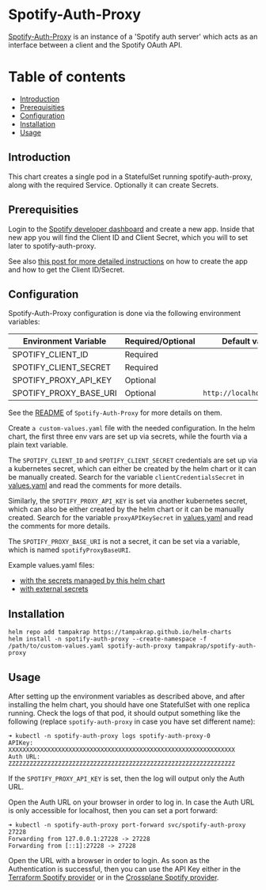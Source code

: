 # Spotify-Auth-Proxy <!-- omit in toc -->

[Spotify-Auth-Proxy](https://github.com/conradludgate/terraform-provider-spotify/tree/main/spotify_auth_proxy)
is an instance of a 'Spotify auth server' which acts as an interface between a
client and the Spotify OAuth API.

# Table of contents
- [Introduction](#introduction)
- [Prerequisities](#prerequisities)
- [Configuration](#configuration)
- [Installation](#installation)
- [Usage](#usage)

## Introduction

This chart creates a single pod in a StatefulSet running spotify-auth-proxy,
along with the required Service. Optionally it can create Secrets.

## Prerequisities

Login to the [Spotify developer
dashboard](https://developer.spotify.com/dashboard/login) and create a new app.
Inside that new app you will find the Client ID and Client Secret, which you
will to set later to spotify-auth-proxy.

See also [this post for more detailed
instructions](https://developer.hashicorp.com/terraform/tutorials/community-providers/spotify-playlist)
on how to create the app and how to get the Client ID/Secret.

## Configuration

Spotify-Auth-Proxy configuration is done via the following environment
variables:

Environment Variable | Required/Optional | Default value
---------------------|-------------------|--------------
SPOTIFY_CLIENT_ID | Required |
SPOTIFY_CLIENT_SECRET | Required |
SPOTIFY_PROXY_API_KEY | Optional |
SPOTIFY_PROXY_BASE_URI | Optional | `http://localhost:27228`

See the
[README](https://github.com/conradludgate/terraform-provider-spotify/blob/main/spotify_auth_proxy/README.md)
of `Spotify-Auth-Proxy` for more details on them.

Create `a custom-values.yaml` file with the needed configuration. In the helm
chart, the first three env vars are set up via secrets, while the fourth via a
plain text variable.

The `SPOTIFY_CLIENT_ID` and `SPOTIFY_CLIENT_SECRET` credentials are set up via
a kubernetes secret, which can either be created by the helm chart or it can be
manually created. Search for the variable `clientCredentialsSecret` in
[values.yaml](values.yaml) and read the comments for more details.

Similarly, the `SPOTIFY_PROXY_API_KEY` is set via another kubernetes secret,
which can also be either created by the helm chart or it can be manually
created. Search for the variable `proxyAPIKeySecret` in
[values.yaml](values.yaml) and read the comments for more details.

The `SPOTIFY_PROXY_BASE_URI` is not a secret, it can be set via a variable,
which is named `spotifyProxyBaseURI`.

Example values.yaml files:
- [with the secrets managed by this helm chart](ci/ci-create-secrets-values.yaml)
- [with external secrets](ci/ci-external-secrets-values.yaml)

## Installation

```
helm repo add tampakrap https://tampakrap.github.io/helm-charts
helm install -n spotify-auth-proxy --create-namespace -f /path/to/custom-values.yaml spotify-auth-proxy tampakrap/spotify-auth-proxy
```

## Usage

After setting up the environment variables as described above, and after
installing the helm chart, you should have one StatefulSet with one replica
running. Check the logs of that pod, it should output something like the
following (replace `spotify-auth-proxy` in case you have set different name):

```
➜ kubectl -n spotify-auth-proxy logs spotify-auth-proxy-0
APIKey:   XXXXXXXXXXXXXXXXXXXXXXXXXXXXXXXXXXXXXXXXXXXXXXXXXXXXXXXXXXXXXXXX
Auth URL: ZZZZZZZZZZZZZZZZZZZZZZZZZZZZZZZZZZZZZZZZZZZZZZZZZZZZZZZZZZZZZZZZ
```

If the `SPOTIFY_PROXY_API_KEY` is set, then the log will output only the Auth
URL.

Open the Auth URL on your browser in order to log in. In case the Auth URL is
only accessible for localhost, then you can set a port forward:

```
➜ kubectl -n spotify-auth-proxy port-forward svc/spotify-auth-proxy 27228
Forwarding from 127.0.0.1:27228 -> 27228
Forwarding from [::1]:27228 -> 27228
```

Open the URL with a browser in order to login. As soon as the Authentication is
successful, then you can use the API Key either in the [Terraform Spotify
provider](https://github.com/conradludgate/terraform-provider-spotify) or in
the [Crossplane Spotify
provider](https://github.com/tampakrap/provider-spotify).
